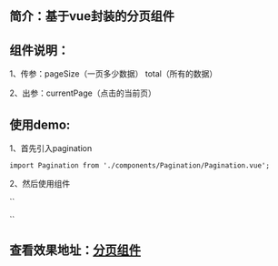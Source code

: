 ## 简介：基于vue封装的分页组件

## 组件说明：

1、传参：pageSize（一页多少数据） total（所有的数据）

2、出参：currentPage（点击的当前页）

## 使用demo:

1、首先引入pagination

``import Pagination from './components/Pagination/Pagination.vue'; ``

2、然后使用组件

``
<Pagination :pageSize="pageSize" :total="total"  v-on:pageCallback="pageCallback"></Pagination>

``

## 查看效果地址：[分页组件](https://yuepu.github.io/pagination/)